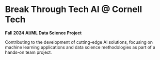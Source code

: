 # **Break Through Tech AI @ Cornell Tech**  
**Fall 2024 AI/ML Data Science Project**  

Contributing to the development of cutting-edge AI solutions, focusing on machine learning applications and data science methodologies as part of a hands-on team project.
